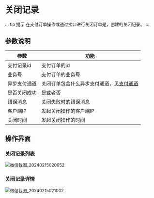 # 关闭记录

::: tip 提示
在支付订单操作或通过接口进行关闭订单是，创建的关闭记录。
:::
## 参数说明

| 参数     | 功能                                                                         |
|--------|----------------------------------------------------------------------------|
| 支付记录id | 支付订单的id                                                                    |
| 业务号    | 支付订单的业务号                                                                   |
| 异步支付通道 | 关闭订单包含什么异步支付通道，见[支付通道](/single/guides/other/常量和状态表.md#支付通道-paychannelenum) |
| 是否关闭成功 | 是或者否                                                                       |
| 错误消息   | 关闭失败时的错误消息                                                                 |         |
| 客户端IP  | 发起关闭操作的客户端IP                                                               |        |
| 关闭时间   | 发起关闭操作的时间                                                                  |


## 操作界面
### 关闭记录列表
![微信截图_20240215020952](https://jsd.cdn.zzko.cn/gh/xxm1995/picx-images-hosting@master/daxpay/微信截图_20240215020952.6g1sulzvab00.webp)

### 关闭记录详情
![微信截图_20240215021002](https://jsd.cdn.zzko.cn/gh/xxm1995/picx-images-hosting@master/daxpay/微信截图_20240215021002.2gdl33dx67k0.webp)
